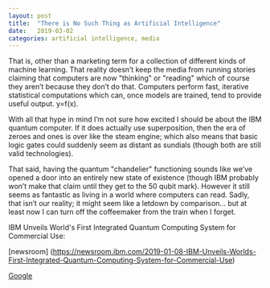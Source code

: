 ```yaml
---
layout: post
title:  "There is No Such Thing as Artificial Intelligence"
date:   2019-03-02
categories: artificial intelligence, media
---
```

That is, other than a marketing term for a collection of different kinds of machine learning. That reality doesn’t keep the media from running stories claiming that computers are now "thinking" or "reading" which of course they aren’t because they don’t do that. Computers perform fast, iterative statistical computations which can, once models are trained, tend to provide useful output. y=f(x).

With all that hype in mind I’m not sure how excited I should be about the IBM quantum computer. If it does actually use superposition, then the era of zeroes and ones is over like the steam engine; which also means that basic logic gates could suddenly seem as distant as sundials (though both are still valid technologies). 

That said, having the quantum "chandelier" functioning sounds like we’ve opened a door into an entirely new state of existence (though IBM probably won’t make that claim until they get to the 50 qubit mark). However it still seems as fantastic as living in a world where computers can read. Sadly, that isn’t our reality; it might seem like a letdown by comparison... but at least now I can turn off the coffeemaker from the train when I forget.

IBM Unveils World's First Integrated Quantum Computing System for Commercial Use:

[newsroom] (https://newsroom.ibm.com/2019-01-08-IBM-Unveils-Worlds-First-Integrated-Quantum-Computing-System-for-Commercial-Use)

[Google](http://google.com)
